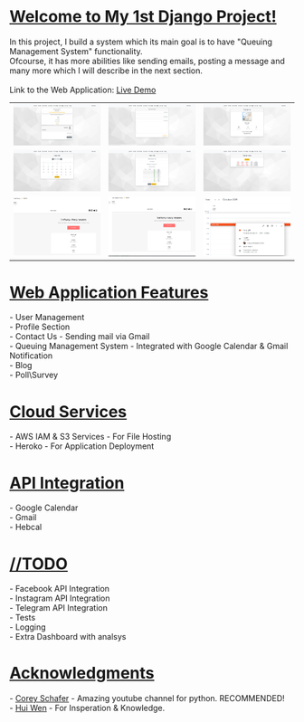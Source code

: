 

<h1><u>Welcome to My 1st Django Project!</u></h1>
<p>
In this project, I build a system which its main goal is to have "Queuing Management System" functionality.<br>
Ofcourse, it has more abilities like sending emails, posting a message and many more which I will describe in the next section.
<br><br>
Link to the Web Application: <a href="https://mynailsapp.herokuapp.com/">Live Demo</a>
</p>
<table>
    <tr>
            <td><img src="https://github.com/natylaza89/My-Django-Queuing-Management-System/blob/master/images/main.png" alt=""></td>
            <td><img src="https://github.com/natylaza89/My-Django-Queuing-Management-System/blob/master/images/contact_us.png" alt=""></td>
            <td><img src="https://github.com/natylaza89/My-Django-Queuing-Management-System/blob/master/images/aboutus.png" alt=""></td>
    </tr>
        <tr>
            <td><img src="https://github.com/natylaza89/My-Django-Queuing-Management-System/blob/master/images/calendar_treatments.png" alt=""></td>
            <td><img src="https://github.com/natylaza89/My-Django-Queuing-Management-System/blob/master/images/day_treatment.png" alt=""></td>
            <td><img src="https://github.com/natylaza89/My-Django-Queuing-Management-System/blob/master/images/my_treatments.png" alt=""></td>
    </tr>
        <tr>
            <td><img src="https://github.com/natylaza89/My-Django-Queuing-Management-System/blob/master/images/email_cancelation_notification.png" alt=""></td>
            <td><img src="https://github.com/natylaza89/My-Django-Queuing-Management-System/blob/master/images/email_notification.png" alt=""></td>
            <td><img src="https://github.com/natylaza89/My-Django-Queuing-Management-System/blob/master/images/google_calendar.png" alt=""></td>
    </tr>
</table>

<h1><u>Web Application Features</u></h1>
<p>
- User Management <br>
- Profile Section <br>
- Contact Us - Sending mail via Gmail <br>
- Queuing Management System - Integrated with Google Calendar & Gmail Notification <br>
- Blog <br>
- Poll\Survey <br>
</p>

<h1><u>Cloud Services</u></h1>
<p>
- AWS IAM & S3 Services - For File Hosting <br>
- Heroko - For Application Deployment <br>
</p>


<h1><u>API Integration</u></h1>
<p>
- Google Calendar <br>
- Gmail <br>
- Hebcal <br>
</p>

<h1><u>//TODO</u></h1>
<p>
- Facebook API Integration <br>
- Instagram API Integration <br>
- Telegram API Integration <br>
- Tests <br>
- Logging <br>
- Extra Dashboard with analsys <br>
</p>

<h1><u>Acknowledgments</u></h1>
<p>
- <a href="https://www.youtube.com/channel/UCCezIgC97PvUuR4_gbFUs5g">Corey Schafer</a> - Amazing youtube channel for python. RECOMMENDED! <br>
- <a href="https://github.com/huiwenhw/django-calendar">Hui Wen</a> - For Insperation & Knowledge. <br>
</p>


